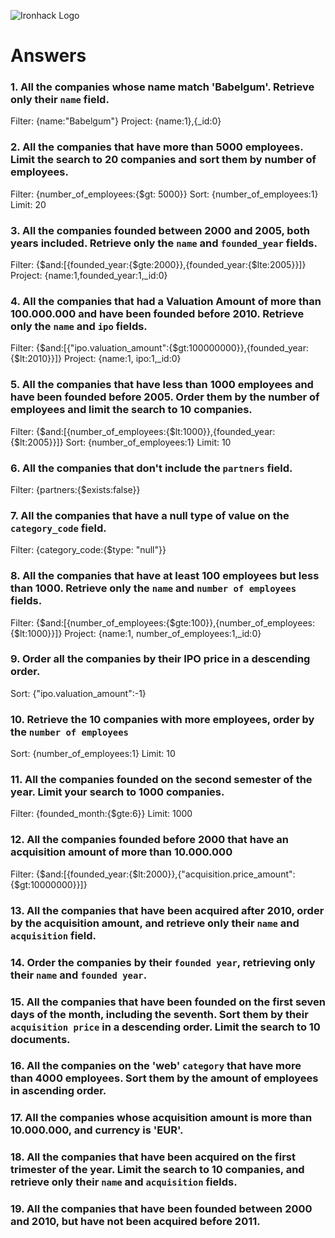 ![Ironhack Logo](https://i.imgur.com/1QgrNNw.png)

# Answers

### 1. All the companies whose name match 'Babelgum'. Retrieve only their `name` field.

Filter: {name:"Babelgum"}
Project: {name:1},{_id:0}

### 2. All the companies that have more than 5000 employees. Limit the search to 20 companies and sort them by **number of employees**.

Filter: {number_of_employees:{$gt: 5000}}
Sort: {number_of_employees:1}
Limit: 20

### 3. All the companies founded between 2000 and 2005, both years included. Retrieve only the `name` and `founded_year` fields.

Filter: {$and:[{founded_year:{$gte:2000}},{founded_year:{$lte:2005}}]}
Project: {name:1,founded_year:1,_id:0}

### 4. All the companies that had a Valuation Amount of more than 100.000.000 and have been founded before 2010. Retrieve only the `name` and `ipo` fields.

Filter: {$and:[{"ipo.valuation_amount":{$gt:100000000}},{founded_year:{$lt:2010}}]}
Project: {name:1, ipo:1,_id:0}

### 5. All the companies that have less than 1000 employees and have been founded before 2005. Order them by the number of employees and limit the search to 10 companies.

Filter: {$and:[{number_of_employees:{$lt:1000}},{founded_year:{$lt:2005}}]}
Sort: {number_of_employees:1}
Limit: 10

### 6. All the companies that don't include the `partners` field.

Filter: {partners:{$exists:false}}

### 7. All the companies that have a null type of value on the `category_code` field.

Filter: {category_code:{$type: "null"}}

### 8. All the companies that have at least 100 employees but less than 1000. Retrieve only the `name` and `number of employees` fields.

Filter: {$and:[{number_of_employees:{$gte:100}},{number_of_employees:{$lt:1000}}]}
Project: {name:1, number_of_employees:1,_id:0}

### 9. Order all the companies by their IPO price in a descending order.

Sort: {"ipo.valuation_amount":-1}

### 10. Retrieve the 10 companies with more employees, order by the `number of employees`

Sort: {number_of_employees:1}
Limit: 10

### 11. All the companies founded on the second semester of the year. Limit your search to 1000 companies.

Filter: {founded_month:{$gte:6}}
Limit: 1000

<!-- ### 12. All the companies that have been 'deadpooled' after the third year. -->

<!-- Your Code Goes Here -->

### 12. All the companies founded before 2000 that have an acquisition amount of more than 10.000.000

Filter: {$and:[{founded_year:{$lt:2000}},{"acquisition.price_amount":{$gt:10000000}}]}

### 13. All the companies that have been acquired after 2010, order by the acquisition amount, and retrieve only their `name` and `acquisition` field.

<!-- Your Code Goes Here -->

### 14. Order the companies by their `founded year`, retrieving only their `name` and `founded year`.

<!-- Your Code Goes Here -->

### 15. All the companies that have been founded on the first seven days of the month, including the seventh. Sort them by their `acquisition price` in a descending order. Limit the search to 10 documents.

<!-- Your Code Goes Here -->

### 16. All the companies on the 'web' `category` that have more than 4000 employees. Sort them by the amount of employees in ascending order.

<!-- Your Code Goes Here -->

### 17. All the companies whose acquisition amount is more than 10.000.000, and currency is 'EUR'.

<!-- Your Code Goes Here -->

### 18. All the companies that have been acquired on the first trimester of the year. Limit the search to 10 companies, and retrieve only their `name` and `acquisition` fields.

<!-- Your Code Goes Here -->

### 19. All the companies that have been founded between 2000 and 2010, but have not been acquired before 2011.

<!-- Your Code Goes Here -->
